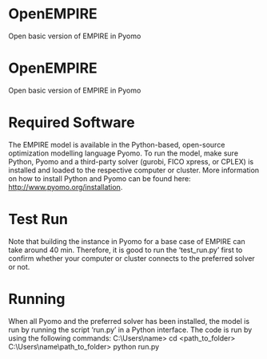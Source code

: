 # OpenEMPIRE
Open basic version of EMPIRE in Pyomo

# OpenEMPIRE
Open basic version of EMPIRE in Pyomo

# Required Software
The EMPIRE model is available in the Python-based, open-source optimization modelling language Pyomo. To run the model, make sure Python, Pyomo and a third-party solver (gurobi, FICO xpress, or CPLEX) is installed and loaded to the respective computer or cluster. More information on how to install Python and Pyomo can be found here: http://www.pyomo.org/installation.

# Test Run
Note that building the instance in Pyomo for a base case of EMPIRE can take around 40 min. Therefore, it is good to run the ‘test_run.py’ first to confirm whether your computer or cluster connects to the preferred solver or not.

# Running
When all Pyomo and the preferred solver has been installed, the model is run by running the script ‘run.py’ in a Python interface. The code is run by using the following commands:
C:\Users\name> cd <path_to_folder>           
C:\Users\name\path_to_folder> python run.py   

